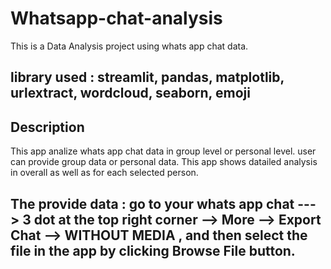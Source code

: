 # Whatsapp-chat-analysis
This is a Data Analysis project using whats app chat data.

## library used : streamlit, pandas, matplotlib, urlextract, wordcloud, seaborn, emoji

## Description
This app analize whats app chat data in group level or personal level. user can provide group data or personal data. This app shows datailed analysis in overall as well as for each selected person.

## The provide data : go to your whats app chat ---> 3 dot at the top right corner --> More --> Export Chat --> WITHOUT MEDIA , and then select the file in the app by clicking Browse File button.

